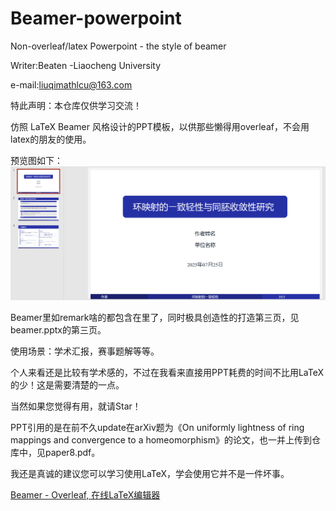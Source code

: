 # Beamer-powerpoint

Non-overleaf/latex Powerpoint - the style of beamer

Writer:Beaten -Liaocheng University 

e-mail:liuqimathlcu@163.com

特此声明：本仓库仅供学习交流！

仿照 LaTeX Beamer 风格设计的PPT模板，以供那些懒得用overleaf，不会用latex的朋友的使用。

预览图如下：
![example](example.png)

Beamer里如remark啥的都包含在里了，同时极具创造性的打造第三页，见beamer.pptx的第三页。

使用场景：学术汇报，赛事题解等等。

个人来看还是比较有学术感的，不过在我看来直接用PPT耗费的时间不比用LaTeX的少！这是需要清楚的一点。

当然如果您觉得有用，就请Star！

PPT引用的是在前不久update在arXiv题为《On uniformly lightness of ring mappings and convergence to a homeomorphism》的论文，也一并上传到仓库中，见paper8.pdf。

我还是真诚的建议您可以学习使用LaTeX，学会使用它并不是一件坏事。

[Beamer - Overleaf, 在线LaTeX编辑器](https://cn.overleaf.com/learn/latex/Beamer%23Creating_a_table_of_contents)
